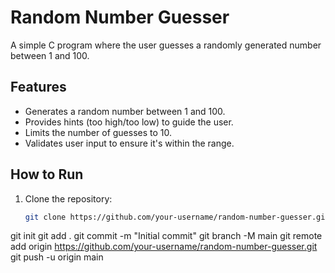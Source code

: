 # Random Number Guesser

A simple C program where the user guesses a randomly generated number between 1 and 100.

## Features
- Generates a random number between 1 and 100.
- Provides hints (too high/too low) to guide the user.
- Limits the number of guesses to 10.
- Validates user input to ensure it's within the range.

## How to Run
1. Clone the repository:
   ```bash
   git clone https://github.com/your-username/random-number-guesser.git
git init
git add .
git commit -m "Initial commit"
git branch -M main
git remote add origin https://github.com/your-username/random-number-guesser.git
git push -u origin main
